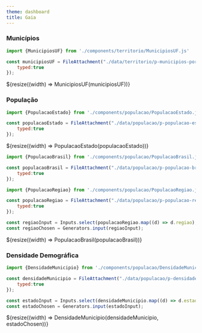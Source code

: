 ```yaml
---
theme: dashboard
title: Gaia
---
```


### Municípios

```js
import {MunicipiosUF} from './components/territorio/MunicipiosUF.js'

const municipiosUF = FileAttachment("./data/territorio/p-municipios-por-estado.csv").csv({
    typed:true
});
```

<div class="grid grid-cols-2">
  <div class="card">
    ${resize((width) => MunicipiosUF(municipiosUF))}
  </div>
</div>

### População

```js
import {PopulacaoEstado} from './components/populacao/PopulacaoEstado.js'

const populacaoEstado = FileAttachment("./data/populacao/p-populacao-estado.csv").csv({
    typed:true
});
```

<div class="grid grid-cols-2">
  <div class="card">
    ${resize((width) => PopulacaoEstado(populacaoEstado))}
  </div>
</div>

```js
import {PopulacaoBrasil} from './components/populacao/PopulacaoBrasil.js'

const populacaoBrasil = FileAttachment("./data/populacao/p-populacao-brasil.csv").csv({
    typed:true
});
```



```js
import {PopulacaoRegiao} from './components/populacao/PopulacaoRegiao.js'

const populacaoRegiao = FileAttachment("./data/populacao/p-populacao-regiao.csv").csv({
    typed:true
});
```

```js
const regiaoInput = Inputs.select(populacaoRegiao.map((d) => d.regiao), {unique: true, sort: true, label: null, width:120});
const regiaoChosen = Generators.input(regiaoInput);
```

<div class="grid grid-cols-2">
  <div class="card">
    ${resize((width) => PopulacaoBrasil(populacaoBrasil))}
  </div>
</div>

### Densidade Demográfica

```js
import {DensidadeMunicipio} from './components/populacao/DensidadeMunicipio.js'

const densidadeMunicipio = FileAttachment("./data/populacao/p-densidade-municipio.csv").csv({
    typed:true
});
```

```js
const estadoInput = Inputs.select(densidadeMunicipio.map((d) => d.estado), {unique: true, sort: true, label: null, width:120});
const estadoChosen = Generators.input(estadoInput);
```

<div class="grid grid-cols-2">
  <div class="card">
    ${resize((width) => DensidadeMunicipio(densidadeMunicipio, estadoChosen))}
  </div>
</div>